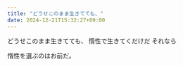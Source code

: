 ```yaml
---
title: "どうせこのまま生きてても、"
date: 2024-12-21T15:32:27+09:00
---
```

どうせこのまま生きてても、
惰性で生きてくだけだ
それなら

惰性を選ぶのはお前だ。
